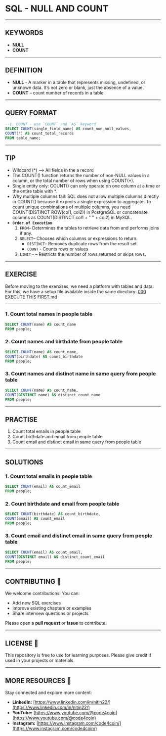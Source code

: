 # SQL - NULL AND COUNT
---
## KEYWORDS
- **NULL**
- **COUNT**
- ---
## DEFINITION
- **NULL** - A marker in a table that represents missing, undefined, or unknown data. It’s not zero or blank, just the absence of a value.
- **COUNT** – count number of records in a table
---
## QUERY FORMAT
```sql
--1. COUNT - use `COUNT` and `AS` keyword
SELECT COUNT(single_field_name) AS count_non_null_values,
COUNT(*) AS count_total_records
FROM table_name;
```
---
## TIP
- Wildcard (*) --> All fields in the a record
- The COUNT() function returns the number of non-NULL values in a column, or the total number of rows when using COUNT(*).
- Single entity only: COUNT() can only operate on one column at a time or the entire table with *.
- Why multiple columns fail: SQL does not allow multiple columns directly in COUNT() because it expects a single expression to aggregate. To count unique combinations of multiple columns, you need COUNT(DISTINCT ROW(col1, col2)) in PostgreSQL or concatenate columns as COUNT(DISTINCT col1 + " " + col2) in MySQL.
- **`Order of Execution`**
  1. `FROM`– Determines the tables to retrieve data from and performs joins if any.
  2. `SELECT`– Chooses which columns or expressions to return.
     - `DISTINCT`– Removes duplicate rows from the result set.
     - `COUNT` - Counts rows or values
  3. `LIMIT` - – Restricts the number of rows returned or skips rows.
---
## EXERCISE
Before moving to the exercises, we need a platform with tables and data.  
For this, we have a setup file available inside the same directory: [000 EXECUTE THIS FIRST.md](https://github.com/code4coin/001-SQL-Structured-Query-Language-/blob/main/001%20SQL%20FOR%20DATA%20ENGINEERS/001%20Exercises/000%20EXECUTE%20THIS%20FIRST.md)

---
### 1. Count total names in people table
```sql
SELECT COUNT(name) AS count_name
FROM people;
```
### 2. Count names and birthdate from people table
```sql
SELECT COUNT(name) AS count_name,
COUNT(birthdate) AS count_birthdate
FROM people;
```
### 3. Count names and distinct name in same query from people table
```sql
SELECT COUNT(name) AS count_name,
COUNT(DISTINCT name) AS distinct_count_name
FROM people;
```
---
## PRACTISE
1. Count total emails in people table
2. Count birthdate and email from people table
3. Count email and distinct email in same query from people table
---
## SOLUTIONS
### 1. Count total emails in people table
```sql
SELECT COUNT(email) AS count_email
FROM people;
```
### 2. Count birthdate and email from people table
```sql
SELECT COUNT(birthdate) AS count_birthdate,
COUNT(email) AS count_email
FROM people;
```
### 3. Count email and distinct email in same query from people table
```sql
SELECT COUNT(email) AS count_email,
COUNT(DISTINCT email) AS distinct_count_email
FROM people;
```
---
## **CONTRIBUTING** 🤝

We welcome contributions! You can:

- Add new SQL exercises
- Improve existing chapters or examples
- Share interview questions or projects

Please open a **pull request** or **issue** to contribute.

---
## **LICENSE** 📄

This repository is free to use for learning purposes. Please give credit if used in your projects or materials.

---
## **MORE RESOURCES** 🔗

Stay connected and explore more content:

- **LinkedIn:** [https://www.linkedin.com/in/nitin22/](https://www.linkedin.com/in/nitin22/)
- **YouTube:** [https://www.youtube.com/@code4coin](https://www.youtube.com/@code4coin)
- **Instagram:** [https://www.instagram.com/code4coin/](https://www.instagram.com/code4coin/)
